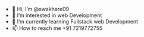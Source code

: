 - 👋 Hi, I’m @swakhare09
- 👀 I’m interested in  web Development
- 🌱 I’m currently learning Fullstack web Development
- 📫 How to reach me +91 7219772755

<!---
swakhare09/swakhare09 is a ✨ special ✨ repository because its `README.md` (this file) appears on your GitHub profile.
You can click the Preview link to take a look at your changes.
--->
